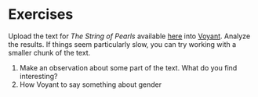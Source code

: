 # Exercises

Upload the text for *The String of Pearls* available [here](https://raw.githubusercontent.com/bmw9t/introduction-to-text-analysis/master/assets/the_string_of_pearls_full.txt) into [Voyant](voyant-tools.org). Analyze the results. If things seem particularly slow, you can try working with a smaller chunk of the text.

1. Make an observation about some part of the text. What do you find interesting?
2. How Voyant to say something about gender 
